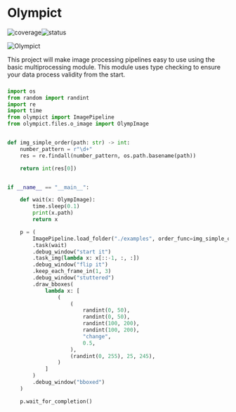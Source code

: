 # Olympict

![coverage](https://gitlab.com/superjambon/olympict/badges/master/coverage.svg?job=tests)![status](https://gitlab.com/superjambon/olympict/badges/master/pipeline.svg)

![Olympict](https://gitlab.com/superjambon/olympict/-/raw/master/Olympict.png)


This project will make image processing pipelines 
easy to use using the basic multiprocessing module. This module uses type checking to ensure your data process validity from the start.


###



```python
import os
from random import randint
import re
import time
from olympict import ImagePipeline
from olympict.files.o_image import OlympImage


def img_simple_order(path: str) -> int:
    number_pattern = r"\d+"
    res = re.findall(number_pattern, os.path.basename(path))

    return int(res[0])


if __name__ == "__main__":

    def wait(x: OlympImage):
        time.sleep(0.1)
        print(x.path)
        return x

    p = (
        ImagePipeline.load_folder("./examples", order_func=img_simple_order)
        .task(wait)
        .debug_window("start it")
        .task_img(lambda x: x[::-1, :, :])
        .debug_window("flip it")
        .keep_each_frame_in(1, 3)
        .debug_window("stuttered")
        .draw_bboxes(
            lambda x: [
                (
                    (
                        randint(0, 50),
                        randint(0, 50),
                        randint(100, 200),
                        randint(100, 200),
                        "change",
                        0.5,
                    ),
                    (randint(0, 255), 25, 245),
                )
            ]
        )
        .debug_window("bboxed")
    )

    p.wait_for_completion()

```


